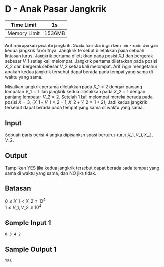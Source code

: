 # D - Anak Pasar Jangkrik

| Time Limit   | $1$s     |
|--------------|--------|
| Memory Limit | $1536$MB |

Arif merupakan pecinta jangkrik. Suatu hari dia ingin bermain-main dengan kedua jangkrik favoritnya. Jangkrik tersebut diletakkan pada sebuah lintasan lurus. Jangkrik pertama diletakkan pada posisi $X\_1$ dan bergerak sebesar $V\_1$ setiap kali melompat. Jangkrik pertama diletakkan pada posisi $X\_2$ dan bergerak sebesar $V\_2$ setiap kali melompat. Arif ingin mengetahui apakah kedua jangkrik tersebut dapat berada pada tempat yang sama di waktu yang sama.

Misalkan jangkrik pertama diletakkan pada $X\_1 = 2$ dengan panjang lompatan $V\_1 = 1$ dan jangkrik kedua diletakkan pada $X\_2 = 1$ dengan panjang lompatan $V\_2 = 2$. Setelah $1$ kali melompat mereka berada pada posisi $X = 3$, $(X\_1 + V\_1 = 2 + 1, X\_2 + V\_2 = 1 + 2)$, Jadi kedua jangkrik tersebut dapat berada pada tempat yang sama di waktu yang sama.

## Input

Sebuah baris berisi 4 angka dipisahkan spasi berturut-turut $X\_1, V\_1, X\_2, V\_2$.

## Output

Tampilkan YES jika kedua jangkrik tersebut dapat berada pada tempat yang sama di waktu yang sama, dan NO jika tidak.

## Batasan

$0 \leq X\_1 < X\_2 \leq 10^4$ <br>
$1 \leq V\_1, V\_2 \leq 10^4$ <br>

## Sample Input 1

	0 3 4 2

## Sample Output 1

	YES


<br>
<br>